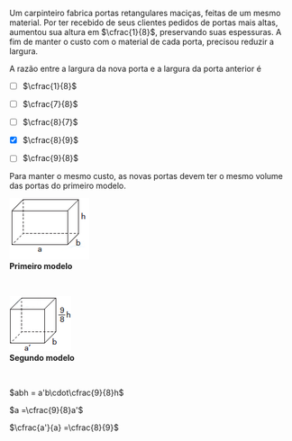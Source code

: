 

Um carpinteiro fabrica portas retangulares maciças, feitas de um mesmo material. Por ter recebido de seus clientes pedidos de portas mais altas, aumentou sua altura em $\cfrac{1}{8}$, preservando suas espessuras. A fim de manter o custo com o material de cada porta, precisou reduzir a largura.

A razão entre a largura da nova porta e a largura da porta anterior é



- [ ] $\cfrac{1}{8}$
- [ ] $\cfrac{7}{8}$
- [ ] $\cfrac{8}{7}$
- [x] $\cfrac{8}{9}$
- [ ] $\cfrac{9}{8}$


Para manter o mesmo custo, as novas portas devem ter o mesmo volume das portas do primeiro modelo.

![](91f892de-0feb-3875-b9a2-b86c77008aef.png)\
**Primeiro modelo**

 

![](5e46cd22-351a-d891-a070-24588283a07c.png)\
**Segundo modelo**

 

$abh = a'b\cdot\cfrac{9}{8}h$

$a =\cfrac{9}{8}a'$

$\cfrac{a'}{a} =\cfrac{8}{9}$

        